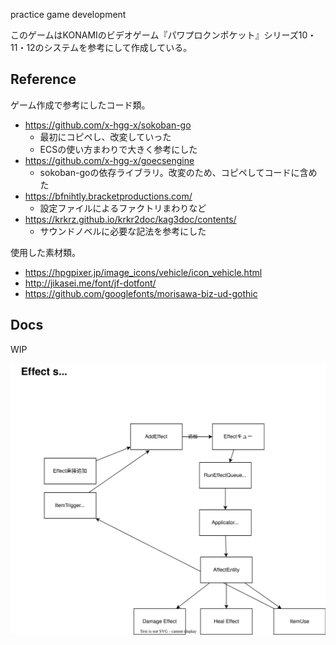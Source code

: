 practice game development

このゲームはKONAMIのビデオゲーム『パワプロクンポケット』シリーズ10・11・12のシステムを参考にして作成している。

## Reference

ゲーム作成で参考にしたコード類。

- https://github.com/x-hgg-x/sokoban-go
  - 最初にコピペし、改変していった
  - ECSの使い方まわりで大きく参考にした
- https://github.com/x-hgg-x/goecsengine
  - sokoban-goの依存ライブラリ。改変のため、コピペしてコードに含めた
- https://bfnihtly.bracketproductions.com/
  - 設定ファイルによるファクトリまわりなど
- https://krkrz.github.io/krkr2doc/kag3doc/contents/
  - サウンドノベルに必要な記法を参考にした

使用した素材類。

- https://hpgpixer.jp/image_icons/vehicle/icon_vehicle.html
- http://jikasei.me/font/jf-dotfont/
- https://github.com/googlefonts/morisawa-biz-ud-gothic

## Docs

WIP

![images](./docs/images/20231223item.drawio.svg)
